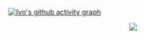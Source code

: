 


<div style="margin: 0;">
 
 [![Ivo's github activity graph](https://github-readme-activity-graph.vercel.app/graph?username=MarquisTheCoder&bg_color=000&color=fff&line=FE428E&point=ffffff&area=true&hide_border=true)](https://github.com/ip681/)

<p align='center'>
<!-- <img src='https://github-profile-trophy.vercel.app/?username=tynab&theme=dracula&column=6'> -->
<img src="https://github-profile-trophy.vercel.app/?username=ryo-ma&theme=radical"/>
</p>


<div>
